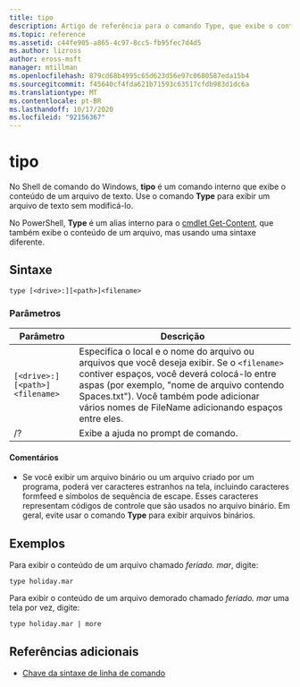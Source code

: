 ```yaml
---
title: tipo
description: Artigo de referência para o comando Type, que exibe o conteúdo de um arquivo de texto.
ms.topic: reference
ms.assetid: c44fe905-a865-4c97-8cc5-fb95fec7d4d5
ms.author: lizross
author: eross-msft
manager: mtillman
ms.openlocfilehash: 879cd68b4995c65d623d56e97c0680587eda15b4
ms.sourcegitcommit: f45640cf4fda621b71593c63517cfdb983d1dc6a
ms.translationtype: MT
ms.contentlocale: pt-BR
ms.lasthandoff: 10/17/2020
ms.locfileid: "92156367"
---
```

# <a name="type"></a>tipo

No Shell de comando do Windows, **tipo** é um comando interno que exibe o conteúdo de um arquivo de texto. Use o comando **Type** para exibir um arquivo de texto sem modificá-lo.

No PowerShell, **Type** é um alias interno para o [cmdlet Get-Content](/powershell/module/microsoft.powershell.management/get-content), que também exibe o conteúdo de um arquivo, mas usando uma sintaxe diferente.

## <a name="syntax"></a>Sintaxe

```
type [<drive>:][<path>]<filename>
```

### <a name="parameters"></a>Parâmetros

| Parâmetro | Descrição |
|--|--|
| `[<drive>:][<path>]<filename>` | Especifica o local e o nome do arquivo ou arquivos que você deseja exibir. Se o `<filename>` contiver espaços, você deverá colocá-lo entre aspas (por exemplo, "nome de arquivo contendo Spaces.txt"). Você também pode adicionar vários nomes de FileName adicionando espaços entre eles. |
| /? | Exibe a ajuda no prompt de comando. |

#### <a name="remarks"></a>Comentários

- Se você exibir um arquivo binário ou um arquivo criado por um programa, poderá ver caracteres estranhos na tela, incluindo caracteres formfeed e símbolos de sequência de escape. Esses caracteres representam códigos de controle que são usados no arquivo binário. Em geral, evite usar o comando **Type** para exibir arquivos binários.

## <a name="examples"></a>Exemplos

Para exibir o conteúdo de um arquivo chamado *feriado. mar*, digite:

```
type holiday.mar
```

Para exibir o conteúdo de um arquivo demorado chamado *feriado. mar* uma tela por vez, digite:

```
type holiday.mar | more
```

## <a name="additional-references"></a>Referências adicionais

- [Chave da sintaxe de linha de comando](command-line-syntax-key.md)
